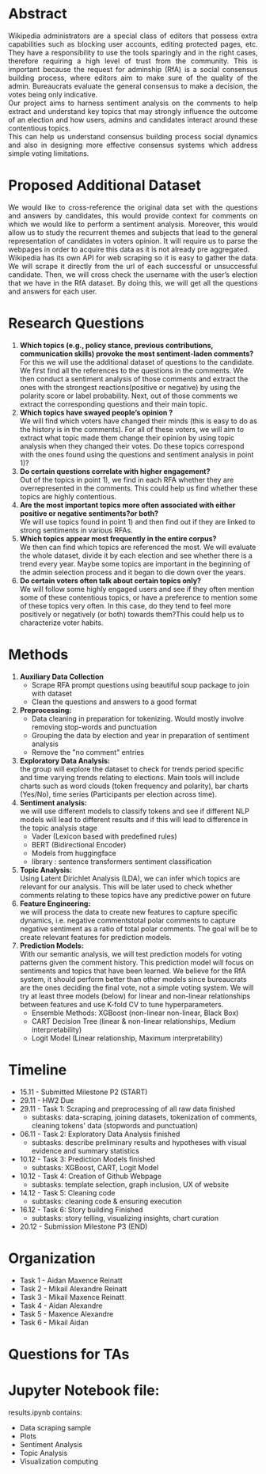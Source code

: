 # Abstract 

<p align="justify">
Wikipedia administrators are a special class of editors that possess extra capabilities such as blocking user accounts, editing protected pages, etc. They have a responsibility to use the tools sparingly and in the right cases, therefore requiring a high level of trust from the community. This is important because the request for adminship (RfA) is a social consensus building process, where editors aim to make sure of the quality of the admin. Bureaucrats evaluate the general consensus to make a decision, the votes being only indicative.<br />
Our project aims to harness sentiment analysis on the comments to help extract and understand key topics that may strongly influence the outcome of an election and how users, admins and candidates interact around these contentious topics.  <br />
This can help us understand consensus building process social dynamics and also in designing more effective consensus systems which address simple voting limitations.
</p>

# Proposed Additional Dataset
<p align="justify">
We would like to cross-reference the original data set with the questions and answers by candidates, this would provide context for comments on which we would like to perform a sentiment analysis. Moreover, this would allow us to study the recurrent themes and subjects that lead to the general representation of candidates in voters opinion. It will require us to parse the webpages in order to acquire this data as it is not already pre aggregated.<br />
Wikipedia has its own API for web scraping so it is easy to gather the data. We will scrape it directly from the url of each successful or unsuccessful candidate. Then, we will cross check the username with the user’s election that we have in the RfA dataset. By doing this, we will get all the questions and answers for each user.
</p>

# Research Questions
 
1. **Which topics (e.g., policy stance, previous contributions, communication skills) provoke the most sentiment-laden comments?**  
For this we will use the additional dataset of questions to the candidate.
We first find all the references to the questions in the comments. We then conduct a sentiment analysis of those comments and extract the ones with the strongest reactions(positive or negative) by using the polarity score or label probability. Next, out of those comments we extract the corresponding questions and their main topic. 
2. **Which topics have swayed people’s opinion ?**  
We will  find which voters have changed their minds (this is easy to do as the history is in the comments). For all of these voters, we will aim to extract what topic made them change their opinion by using topic analysis when they changed their votes. Do these topics correspond with the ones found using the questions and sentiment analysis in point 1)?
3. **Do certain questions correlate with higher engagement?**  
Out of the topics in point 1), we find in each RFA whether they are overrepresented in the comments. This could help us find whether these topics are highly contentious.  
4. **Are the most important topics more often associated with either positive or negative sentiments?or both?**  
We will use topics found in point 1) and then find out if they are linked to strong sentiments in various RFAs. 
5. **Which topics appear most frequently in the entire corpus?**  
We then can find which topics are referenced the most. We will evaluate the whole dataset, divide it by each election and see whether there is a trend every year. Maybe some topics are important in the beginning of the admin selection process and it began to die down over the years.  
6. **Do certain voters often talk about certain topics only?**  
We will follow some highly engaged users and see if they often mention some of these contentious topics, or have a preference to mention some of these topics very often. In this case, do they tend to feel more positively or negatively (or both) towards them?This could help us to characterize voter habits.


# Methods

1. **Auxiliary Data Collection**
    - Scrape RFA prompt questions using beautiful soup package to join with dataset
    - Clean the questions and answers to a good format
2. **Preprocessing:**
    - Data cleaning in preparation for tokenizing. Would mostly involve removing stop-words and punctuation
    - Grouping the data by election and year in preparation of sentiment analysis
    - Remove the "no comment" entries
3. **Exploratory Data Analysis:**  
the group will explore the dataset to check for trends period specific and time varying trends relating to elections. Main tools will include charts such as word clouds (token frequency and polarity), bar charts (Yes/No), time series (Participants per election across time).
4. **Sentiment analysis:**  
we will use different models to classify tokens and see if different NLP models will lead to different results and if this will lead to difference in the topic analysis stage
    - Vader (Lexicon based with predefined rules)
    - BERT (Bidirectional Encoder)
    - Models from huggingface
    - library : sentence transformers sentiment classification
6. **Topic Analysis:**  
Using Latent Dirichlet Analysis (LDA), we can infer which topics are relevant for our analysis. This will be later used to check whether comments relating to these topics have any predictive power on future 
7. **Feature Engineering:**  
we will process the data to create new features to capture specific dynamics, i.e. negative commentstotal polar  comments to capture negative sentiment as a ratio of total polar comments. The goal will be to create relevant features for prediction models. 
8. **Prediction Models:**  
With our semantic analysis, we will test prediction models for voting patterns given the comment history. This prediction model will focus on sentiments and topics that have been learned. We believe for the RfA system, it should perform better than other models since bureaucrats are the ones deciding the final vote, not a simple voting system. We will try at least three models (below) for linear and non-linear relationships between features and use K-fold CV to tune hyperparameters.  
    - Ensemble Methods: XGBoost (non-linear non-linear, Black Box)
    - CART Decision Tree (linear & non-linear relationships, Medium interpretability) 
    - Logit Model (Linear relationship, Maximum interpretability) 

# Timeline
- 15.11 - Submitted Milestone P2 (START)
- 29.11 - HW2 Due
- 29.11 - Task 1: Scraping and preprocessing of all raw data finished
    - subtasks: data-scraping, joining datasets, tokenization of comments, cleaning tokens' data (stopwords and punctuation)
- 06.11 - Task 2: Exploratory Data Analysis finished
    - subtasks: describe preliminary results and hypotheses with visual evidence and summary statistics
- 10.12 - Task 3: Prediction Models finished
    - subtasks: XGBoost, CART, Logit Model
- 10.12 - Task 4: Creation of Github Webpage
    - subtasks: template selection, graph inclusion, UX of website
- 14.12 - Task 5: Cleaning code
    - subtasks: cleaning code & ensuring execution
- 16.12 - Task 6: Story building Finished
    - subtasks: story telling, visualizing insights, chart curation
- 20.12 - Submission Milestone P3 (END)

# Organization
- Task 1 - Aidan Maxence Reinatt
- Task 2 - Mikail Alexandre Reinatt
- Task 3 - Mikail Maxence Reinatt
- Task 4 - Aidan Alexandre
- Task 5 - Maxence Alexandre
- Task 6 - Mikail Aidan

# Questions for TAs


# Jupyter Notebook file:
results.ipynb contains:
- Data scraping sample  
- Plots  
- Sentiment Analysis
- Topic Analysis
- Visualization computing  
